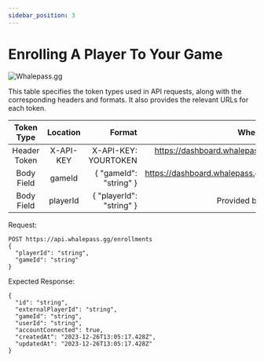 ```yaml
---
sidebar_position: 3
---
```

# Enrolling A Player To Your Game

![Whalepass.gg](https://i.imgur.com/zwUqWaS.png)

This table specifies the token types used in API requests, along with the corresponding headers and formats. It also provides the relevant URLs for each token.

| Token Type   | Location         | Format                               | Where To Find                              |
|:------------:|:----------------:|--------------------------------------:|-------------------------------------------:|
| Header Token | X-API-KEY        | X-API-KEY: YOURTOKEN                 | https://dashboard.whalepass.gg/api-key     |
| Body Field   | gameId           | { "gameId": "string" }               | https://dashboard.whalepass.gg/game-actions|
| Body Field   | playerId         | { "playerId": "string" }             | Provided by the user                       |


Request:
```http
POST https://api.whalepass.gg/enrollments
{
  "playerId": "string", 
  "gameId": "string" 
}
```
Expected Response:
```http
{
  "id": "string",
  "externalPlayerId": "string",
  "gameId": "string",
  "userId": "string",
  "accountConnected": true,
  "createdAt": "2023-12-26T13:05:17.428Z",
  "updatedAt": "2023-12-26T13:05:17.428Z"
}
```
